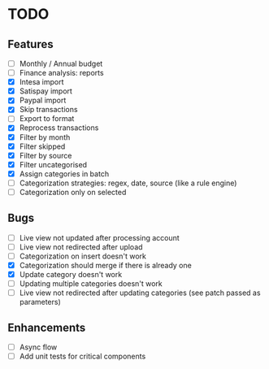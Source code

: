 # TODO

## Features
- [ ] Monthly / Annual budget
- [ ] Finance analysis: reports
- [x] Intesa import
- [x] Satispay import
- [x] Paypal import
- [x] Skip transactions
- [ ] Export to format
- [x] Reprocess transactions
- [x] Filter by month
- [x] Filter skipped
- [x] Filter by source
- [x] Filter uncategorised
- [x] Assign categories in batch
- [ ] Categorization strategies: regex, date, source (like a rule engine)
- [ ] Categorization only on selected

## Bugs
- [ ] Live view not updated after processing account
- [ ] Live view not redirected after upload
- [ ] Categorization on insert doesn't work
- [x] Categorization should merge if there is already one
- [x] Update category doesn't work
- [ ] Updating multiple categories doesn't work
- [ ] Live view not redirected after updating categories (see patch passed as parameters)

## Enhancements
- [ ] Async flow
- [ ] Add unit tests for critical components